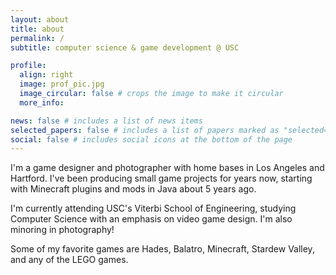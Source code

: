 ```yaml
---
layout: about
title: about
permalink: /
subtitle: computer science & game development @ USC

profile:
  align: right
  image: prof_pic.jpg
  image_circular: false # crops the image to make it circular
  more_info:

news: false # includes a list of news items
selected_papers: false # includes a list of papers marked as "selected={true}"
social: false # includes social icons at the bottom of the page
---
```


I'm a game designer and photographer with home bases in Los Angeles and Hartford. I've been producing small game projects for years now, starting with Minecraft plugins and mods in Java about 5 years ago.

I'm currently attending USC's Viterbi School of Engineering, studying Computer Science with an emphasis on video game design. I'm also minoring in photography!

Some of my favorite games are Hades, Balatro, Minecraft, Stardew Valley, and any of the LEGO games.
